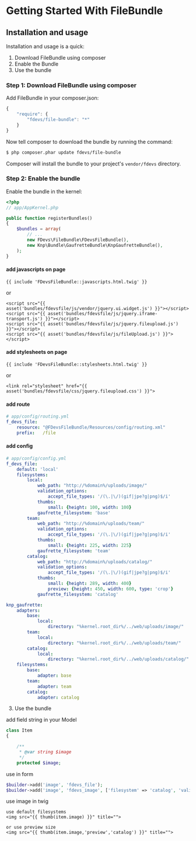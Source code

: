 Getting Started With FileBundle
===========================================

## Installation and usage

Installation and usage is a quick:

1. Download FileBundle using composer
2. Enable the Bundle
3. Use the bundle


### Step 1: Download FileBundle using composer

Add FileBundle in your composer.json:

```js
{
    "require": {
        "fdevs/file-bundle": "*"
    }
}
```

Now tell composer to download the bundle by running the command:

``` bash
$ php composer.phar update fdevs/file-bundle
```

Composer will install the bundle to your project's `vendor/fdevs` directory.


### Step 2: Enable the bundle

Enable the bundle in the kernel:

``` php
<?php
// app/AppKernel.php

public function registerBundles()
{
    $bundles = array(
        // ...
        new FDevs\FileBundle\FDevsFileBundle(),
        new Knp\Bundle\GaufretteBundle\KnpGaufretteBundle(),
    );
}
```

#### add javascripts on page

``` twig
{{ include 'FDevsFileBundle::javascripts.html.twig' }}
```
or

``` twig
<script src="{{ asset('bundles/fdevsfile/js/vendor/jquery.ui.widget.js') }}"></script>
<script src="{{ asset('bundles/fdevsfile/js/jquery.iframe-transport.js') }}"></script>
<script src="{{ asset('bundles/fdevsfile/js/jquery.fileupload.js') }}"></script>
<script src="{{ asset('bundles/fdevsfile/js/fileUpload.js') }}"></script>
```

#### add stylesheets on page


``` twig
{{ include 'FDevsFileBundle::stylesheets.html.twig' }}
```
or

``` twig
<link rel="stylesheet" href="{{ asset('bundles/fdevsfile/css/jquery.fileupload.css') }}">
```

#### add route

``` yaml
# app/config/routing.yml
f_devs_file:
    resource: "@FDevsFileBundle/Resources/config/routing.xml"
    prefix:   /file
```

#### add config

``` yaml
# app/config/config.yml
f_devs_file:
    default: 'local'
    filesystems:
        local:
            web_path: "http://%domain%/uploads/image/"
            validation_options:
                accept_file_types: '/(\.|\/)(gif|jpe?g|png)$/i'
            thumbs:
                small: {height: 100, width: 100}
            gaufrette_filesystem: 'base'
        team:
            web_path: "http://%domain%/uploads/team/"
            validation_options:
                accept_file_types: '/(\.|\/)(gif|jpe?g|png)$/i'
            thumbs:
                small: {height: 225, width: 225}
            gaufrette_filesystem: 'team'
        catalog:
            web_path: "http://%domain%/uploads/catalog/"
            validation_options:
                accept_file_types: '/(\.|\/)(gif|jpe?g|png)$/i'
            thumbs:
                small: {height: 289, width: 400}
                preview: {height: 450, width: 600, type: 'crop'}
            gaufrette_filesystem: 'catalog'

knp_gaufrette:
    adapters:
        base:
            local:
                directory: "%kernel.root_dir%/../web/uploads/image/"
        team:
            local:
                directory: "%kernel.root_dir%/../web/uploads/team/"
        catalog:
            local:
                directory: "%kernel.root_dir%/../web/uploads/catalog/"
    filesystems:
        base:
            adapter: base
        team:
            adapter: team
        catalog:
            adapter: catalog
```


3. Use the bundle


add field string in your Model
``` php
class Item
{

    /**
     * @var string $image
     */
    protected $image;

```

use in form

``` php
$builder->add('image', 'fdevs_file');
$builder->add('image', 'fdevs_image', ['filesystem' => 'catalog', 'validation_options' => ['max_file_size' => 1000]]);
```

use image in twig

```twig
use default filesystems
<img src="{{ thumb(item.image) }}" title="">

or use preview size
<img src="{{ thumb(item.image,'preview','catalog') }}" title="">
```
